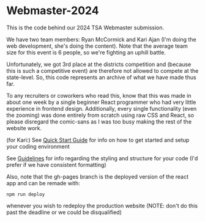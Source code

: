 # Webmaster-2024

This is the code behind our 2024 TSA Webmaster submission. 

We have two team members: Ryan McCormick and Kari Ajan (I'm doing the web development, she's doing the content). Note that the average team size for this event is 6 people, so we're fighting an uphill battle.

Unfortunately, we got 3rd place at the districts competition and (because this is such a competitive event) are therefore not allowed to compete at the state-level. So, this code represents an archive of what we have made thus far.

To any recruiters or coworkers who read this, know that this was made in about one week by a single beginner React programmer who had very little experience in frontend design. Additionally, every single functionality (even the zooming) was done entirely from scratch using raw CSS and React, so please disregard the comic-sans as I was too busy making the rest of the website work.


(for Kari:)
See [Quick Start Guide](Quick%20Start.md) for info on how to get started and setup your coding environment

See [Guidelines](Guidelines.md) for info regarding the styling and structure for your code (I'd prefer if we have consistent formatting)

Also, note that the gh-pages branch is the deployed version of the react app and can be remade with:
```
npm run deploy
```
whenever you wish to redeploy the production website (NOTE: don't do this past the deadline or we could be disqualified)
